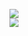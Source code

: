 [![](https://img.shields.io/badge/Made%20With-Github%20Spray-lightgrey.svg?style=for-the-badge&logo=github)](https://github.com/Annihil/github-spray#6947)  
[![](https://i.imgur.com/2DrTn0Z.gif)](https://github.com/Annihil/github-spray)